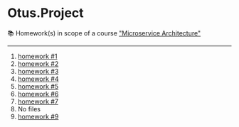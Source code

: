 # Otus.Project
📚 Homework(s) in scope of a course ["Microservice Architecture"](https://otus.ru/lessons/microservice-architecture/)

---

1. [homework #1](./k8s-manifests/hw-1/README.md)
2. [homework #2](./k8s-manifests/hw-2/README.md)
3. [homework #3](./k8s-manifests/hw-3/README.md)
4. [homework #4](./k8s-manifests/hw-4/README.md)
5. [homework #5](./k8s-manifests/hw-5/README.md)
6. [homework #6](./k8s-manifests/hw-6/README.md)
7. [homework #7](./k8s-manifests/hw-7/README.md)
8. No files
9. [homework #9](./k8s-manifests/hw-9/README.md)
